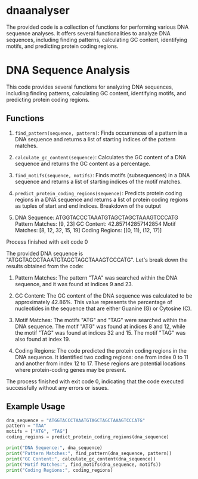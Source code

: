 # dnaanalyser
The provided code is a collection of functions for performing various DNA sequence analyses. It offers several functionalities to analyze DNA sequences, including finding patterns, calculating GC content, identifying motifs, and predicting protein coding regions.



# DNA Sequence Analysis

This code provides several functions for analyzing DNA sequences, including finding patterns, calculating GC content, identifying motifs, and predicting protein coding regions.

## Functions

1. `find_pattern(sequence, pattern)`: Finds occurrences of a pattern in a DNA sequence and returns a list of starting indices of the pattern matches.

2. `calculate_gc_content(sequence)`: Calculates the GC content of a DNA sequence and returns the GC content as a percentage.

3. `find_motifs(sequence, motifs)`: Finds motifs (subsequences) in a DNA sequence and returns a list of starting indices of the motif matches.

4. `predict_protein_coding_regions(sequence)`: Predicts protein coding regions in a DNA sequence and returns a list of protein coding regions as tuples of start and end indices.
Breakdown of the output 
5. DNA Sequence: ATGGTACCCTAAATGTAGCTAGCTAAAGTCCCATG Pattern Matches: [9, 23] GC Content: 42.857142857142854 Motif Matches: [8, 12, 32, 15, 19] Coding Regions: [(0, 11), (12, 17)]

Process finished with exit code 0

The provided DNA sequence is "ATGGTACCCTAAATGTAGCTAGCTAAAGTCCCATG". Let's break down the results obtained from the code:

1. Pattern Matches: The pattern "TAA" was searched within the DNA sequence, and it was found at indices 9 and 23.

2. GC Content: The GC content of the DNA sequence was calculated to be approximately 42.86%. This value represents the percentage of nucleotides in the sequence that are either Guanine (G) or Cytosine (C).

3. Motif Matches: The motifs "ATG" and "TAG" were searched within the DNA sequence. The motif "ATG" was found at indices 8 and 12, while the motif "TAG" was found at indices 32 and 15. The motif "TAG" was also found at index 19.

4. Coding Regions: The code predicted the protein coding regions in the DNA sequence. It identified two coding regions: one from index 0 to 11 and another from index 12 to 17. These regions are potential locations where protein-coding genes may be present.

The process finished with exit code 0, indicating that the code executed successfully without any errors or issues.

## Example Usage

```python
dna_sequence = "ATGGTACCCTAAATGTAGCTAGCTAAAGTCCCATG"
pattern = "TAA"
motifs = ["ATG", "TAG"]
coding_regions = predict_protein_coding_regions(dna_sequence)

print("DNA Sequence:", dna_sequence)
print("Pattern Matches:", find_pattern(dna_sequence, pattern))
print("GC Content:", calculate_gc_content(dna_sequence))
print("Motif Matches:", find_motifs(dna_sequence, motifs))
print("Coding Regions:", coding_regions)

